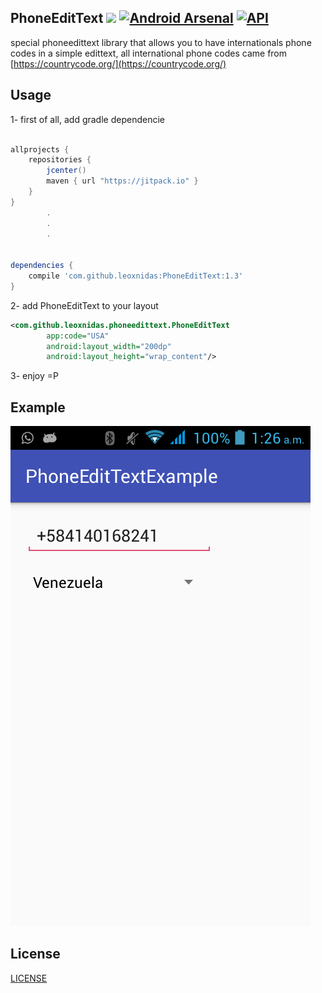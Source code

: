 PhoneEditText [![](https://jitpack.io/v/leoxnidas/PhoneEditText.svg)](https://jitpack.io/#leoxnidas/PhoneEditText) [![Android Arsenal](https://img.shields.io/badge/Android%20Arsenal-PhoneEditText-brightgreen.svg?style=flat)](https://android-arsenal.com/details/1/5310) [![API](https://img.shields.io/badge/API-15%2B-blue.svg?style=flat)](https://android-arsenal.com/api?level=15)
-------------
special phoneedittext library that allows you to have internationals phone codes in a simple edittext, all international phone codes came from [https://countrycode.org/](https://countrycode.org/)


Usage
-----
1- first of all, add gradle dependencie
```gradle

allprojects {
    repositories {
        jcenter()
        maven { url "https://jitpack.io" }
    }
}
        .
        .
        .


dependencies {
    compile 'com.github.leoxnidas:PhoneEditText:1.3'
}
```

2- add PhoneEditText to your layout
```xml
<com.github.leoxnidas.phoneedittext.PhoneEditText
        app:code="USA"
        android:layout_width="200dp"
        android:layout_height="wrap_content"/>
```

3- enjoy =P


Example
-------
![image](./img/phone.png)


License
--------
[LICENSE](./LICENSE.md)
